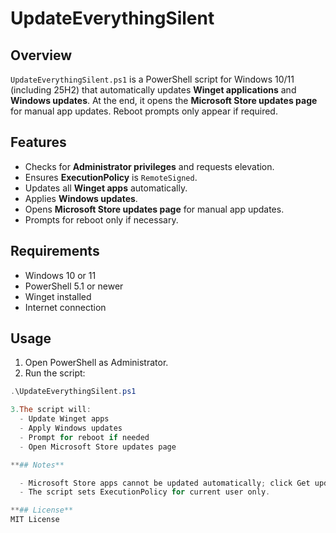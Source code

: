 # UpdateEverythingSilent

## Overview
`UpdateEverythingSilent.ps1` is a PowerShell script for Windows 10/11 (including 25H2) that automatically updates **Winget applications** and **Windows updates**. At the end, it opens the **Microsoft Store updates page** for manual app updates. Reboot prompts only appear if required.

## Features
- Checks for **Administrator privileges** and requests elevation.
- Ensures **ExecutionPolicy** is `RemoteSigned`.
- Updates all **Winget apps** automatically.
- Applies **Windows updates**.
- Opens **Microsoft Store updates page** for manual app updates.
- Prompts for reboot only if necessary.

## Requirements
- Windows 10 or 11
- PowerShell 5.1 or newer
- Winget installed
- Internet connection

## Usage
1. Open PowerShell as Administrator.
2. Run the script:

```powershell
.\UpdateEverythingSilent.ps1

3.The script will:
  - Update Winget apps
  - Apply Windows updates
  - Prompt for reboot if needed
  - Open Microsoft Store updates page

**## Notes**

  - Microsoft Store apps cannot be updated automatically; click Get updates manually.
  - The script sets ExecutionPolicy for current user only.

**## License**
MIT License
